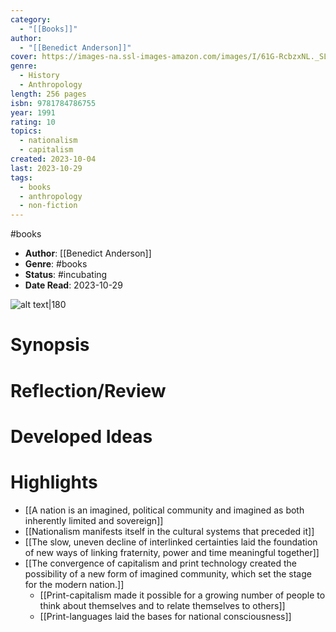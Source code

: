 ```yaml
---
category:
  - "[[Books]]"
author:
  - "[[Benedict Anderson]]"
cover: https://images-na.ssl-images-amazon.com/images/I/61G-RcbzxNL._SL200_.jpg
genre:
  - History
  - Anthropology
length: 256 pages
isbn: 9781784786755
year: 1991
rating: 10
topics:
  - nationalism
  - capitalism
created: 2023-10-04
last: 2023-10-29
tags:
  - books
  - anthropology
  - non-fiction
---
```

#books 

- **Author**: [[Benedict Anderson]]
- **Genre**: #books 
- **Status**: #incubating 
- **Date Read**: 2023-10-29

![alt text|180](https://images-na.ssl-images-amazon.com/images/I/61G-RcbzxNL._SL200_.jpg)

# Synopsis


# Reflection/Review


# Developed Ideas



# Highlights

- [[A nation is an imagined, political community and imagined as both inherently limited and sovereign]]
- [[Nationalism manifests itself in the cultural systems that preceded it]]
- [[The slow, uneven decline of interlinked certainties laid the foundation of new ways of linking fraternity, power and time meaningful together]]
- [[The convergence of capitalism and print technology created the possibility of a new form of imagined community, which set the stage for the modern nation.]]
	- [[Print-capitalism made it possible for a growing number of people to think about themselves and to relate themselves to others]]
	- [[Print-languages laid the bases for national consciousness]]

